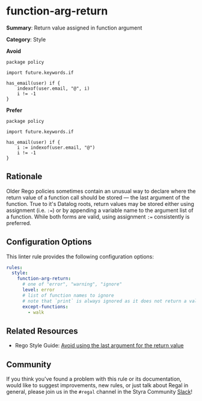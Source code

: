 # function-arg-return

**Summary**: Return value assigned in function argument

**Category**: Style

**Avoid**
```rego
package policy

import future.keywords.if

has_email(user) if {
    indexof(user.email, "@", i)
    i != -1
}
```

**Prefer**

```rego
package policy

import future.keywords.if

has_email(user) if {
    i := indexof(user.email, "@")
    i != -1
}
```

## Rationale

Older Rego policies sometimes contain an unusual way to declare where the return value of a function call should be
stored — the last argument of the function. True to it's Datalog roots, return values may be stored either using 
assignment (i.e. `:=`) or by appending a variable name to the argument list of a function. While both forms are valid,
using assignment `:=` consistently is preferred. 

## Configuration Options

This linter rule provides the following configuration options:

```yaml
rules: 
  style:
    function-arg-return:
      # one of "error", "warning", "ignore"
      level: error
      # list of function names to ignore
      # note that `print` is always ignored as it does not return a value
      except-functions:
        - walk
```

## Related Resources

- Rego Style Guide: [Avoid using the last argument for the return value](https://github.com/StyraInc/rego-style-guide#avoid-using-the-last-argument-for-the-return-value)

## Community

If you think you've found a problem with this rule or its documentation, would like to suggest improvements, new rules,
or just talk about Regal in general, please join us in the `#regal` channel in the Styra Community
[Slack](https://communityinviter.com/apps/styracommunity/signup)!
